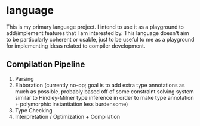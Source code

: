 # language

This is my primary language project. I intend to use it as a playground to
add/implement features that I am interested by. This language doesn't aim to be
particularly coherent or usable, just to be useful to me as a playground for
implementing ideas related to compiler development.

## Compilation Pipeline
1. Parsing
2. Elaboration (currently no-op; goal is to add extra type annotations as much
   as possible, probably based off of some constraint solving system similar to
   Hindley-Milner type inference in order to make type annotation + polymorphic
   instantiation less burdensome)
3. Type Checking
4. Interpretation / Optimization + Compilation
